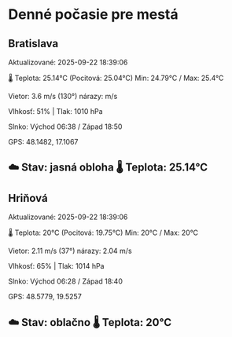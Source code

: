 ﻿# Denné počasie pre mestá

## Bratislava
Aktualizované: 2025-09-22 18:39:06

🌡️ Teplota: 25.14°C 
(Pocitová: 25.04°C)
Min: 24.79°C / Max: 25.4°C

Vietor: 3.6 m/s    (130°) 
nárazy:  m/s

Vlhkosť: 51% | Tlak: 1010 hPa

Slnko: Východ 06:38 / Západ 18:50

GPS: 48.1482, 17.1067

☁️ Stav: jasná obloha        🌡️ Teplota: 25.14°C
---

## Hriňová
Aktualizované: 2025-09-22 18:39:06

🌡️ Teplota: 20°C 
(Pocitová: 19.75°C)
Min: 20°C / Max: 20°C

Vietor: 2.11 m/s (37°)
nárazy: 2.04 m/s

Vlhkosť: 65% | Tlak: 1014 hPa

Slnko: Východ 06:28 / Západ 18:40

GPS: 48.5779, 19.5257

☁️ Stav: oblačno        🌡️ Teplota: 20°C
---
